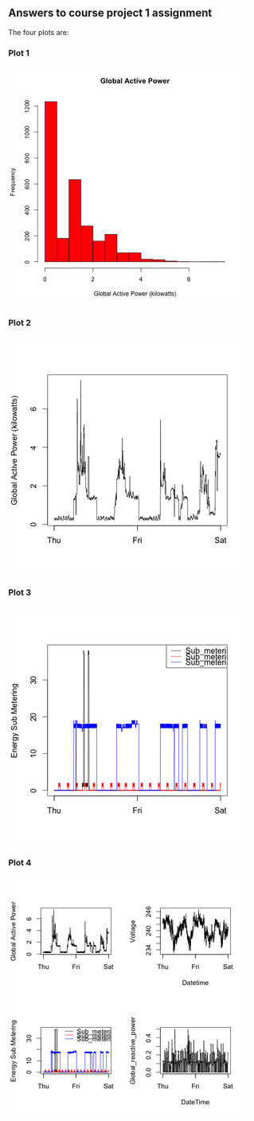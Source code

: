 ## Answers to course project 1 assignment

The four plots are: 

### Plot 1

![plot 1](plot1.png) 

### Plot 2

![plot 2](plot2.png) 

### Plot 3

![plot 3](plot3.png) 

### Plot 4

![plot 4](plot4.png) 

